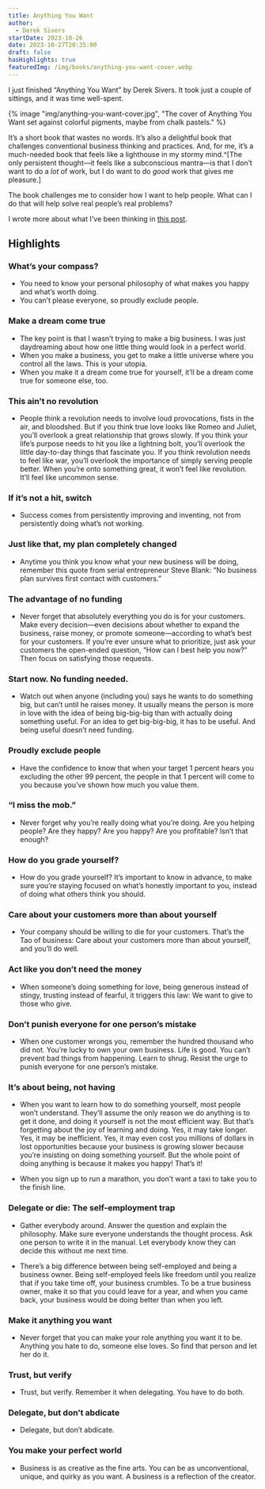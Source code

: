 ```yaml
---
title: Anything You Want
author:
  - Derek Sivers
startDate: 2023-10-26
date: 2023-10-27T20:35:00
draft: false
hasHighlights: true
featuredImg: /img/books/anything-you-want-cover.webp
---
```

I just finished “Anything You Want” by Derek Sivers. It took just a couple of sittings, and it was time well-spent.

<!-- excerpt -->

{% image "img/anything-you-want-cover.jpg", "The cover of Anything You Want set against colorful pigments, maybe from chalk pastels." %}

It’s a short book that wastes no words. It’s also a delightful book that challenges conventional business thinking and practices. And, for me, it’s a much-needed book that feels like a lighthouse in my stormy mind.^[The only persistent thought—it feels like a subconscious mantra—is that I don’t want to do a *lot* of work, but I do want to do *good* work that gives me pleasure.] 

The book challenges me to consider how I want to help people. What can I do that will help solve real people’s real problems?

I wrote more about what I've been thinking in [this post](/blog/2023/10/28-helping-fellow-humans/).

## Highlights

### What’s your compass?

* You need to know your personal philosophy of what makes you happy and what’s worth doing.
* You can’t please everyone, so proudly exclude people.

### Make a dream come true

* The key point is that I wasn’t trying to make a big business. I was just daydreaming about how one little thing would look in a perfect world.
* When you make a business, you get to make a little universe where you control all the laws. This is your utopia.
* When you make it a dream come true for yourself, it’ll be a dream come true for someone else, too.

### This ain’t no revolution

* People think a revolution needs to involve loud provocations, fists in the air, and bloodshed. But if you think true love looks like Romeo and Juliet, you’ll overlook a great relationship that grows slowly. If you think your life’s purpose needs to hit you like a lightning bolt, you’ll overlook the little day-to-day things that fascinate you. If you think revolution needs to feel like war, you’ll overlook the importance of simply serving people better.
  When you’re onto something great, it won’t feel like revolution. It’ll feel like uncommon sense.

### If it’s not a hit, switch

* Success comes from persistently improving and inventing, not from persistently doing what’s not working.

### Just like that, my plan completely changed

* Anytime you think you know what your new business will be doing, remember this quote from serial entrepreneur Steve Blank: “No business plan survives first contact with customers.”

### The advantage of no funding

* Never forget that absolutely everything you do is for your customers. Make every decision—even decisions about whether to expand the business, raise money, or promote someone—according to what’s best for your customers. If you’re ever unsure what to prioritize, just ask your customers the open-ended question, “How can I best help you now?” Then focus on satisfying those requests.

### Start now. No funding needed.

* Watch out when anyone (including you) says he wants to do something big, but can’t until he raises money. It usually means the person is more in love with the idea of being big-big-big than with actually doing something useful. For an idea to get big-big-big, it has to be useful. And being useful doesn’t need funding.

### Proudly exclude people

* Have the confidence to know that when your target 1 percent hears you excluding the other 99 percent, the people in that 1 percent will come to you because you’ve shown how much you value them.

### “I miss the mob.”

* Never forget why you’re really doing what you’re doing. Are you helping people? Are they happy? Are you happy? Are you profitable? Isn’t that enough?

### How do you grade yourself?

* How do you grade yourself?
  It’s important to know in advance, to make sure you’re staying focused on what’s honestly important to you, instead of doing what others think you should.

### Care about your customers more than about yourself

* Your company should be willing to die for your customers.
  That’s the Tao of business: Care about your customers more than about yourself, and you’ll do well.

### Act like you don’t need the money

* When someone’s doing something for love, being generous instead of stingy, trusting instead of fearful, it triggers this law: We want to give to those who give.

### Don’t punish everyone for one person’s mistake

* When one customer wrongs you, remember the hundred thousand who did not. You’re lucky to own your own business. Life is good. You can’t prevent bad things from happening. Learn to shrug. Resist the urge to punish everyone for one person’s mistake.

### It’s about being, not having

* When you want to learn how to do something yourself, most people won’t understand. They’ll assume the only reason we do anything is to get it done, and doing it yourself is not the most efficient way.
  But that’s forgetting about the joy of learning and doing. Yes, it may take longer. Yes, it may be inefficient. Yes, it may even cost you millions of dollars in lost opportunities because your business is growing slower because you’re insisting on doing something yourself. But the whole point of doing anything is because it makes you happy! That’s it!
  
* When you sign up to run a marathon, you don’t want a taxi to take you to the finish line.

### Delegate or die: The self-employment trap

* Gather everybody around.
  Answer the question and explain the philosophy.
  Make sure everyone understands the thought process.
  Ask one person to write it in the manual.
  Let everybody know they can decide this without me next time.

* There’s a big difference between being self-employed and being a business owner. Being self-employed feels like freedom until you realize that if you take time off, your business crumbles. To be a true business owner, make it so that you could leave for a year, and when you came back, your business would be doing better than when you left.

### Make it anything you want

* Never forget that you can make your role anything you want it to be. Anything you hate to do, someone else loves. So find that person and let her do it.

### Trust, but verify

* Trust, but verify.
  Remember it when delegating. You have to do both.

### Delegate, but don’t abdicate

* Delegate, but don’t abdicate.

### You make your perfect world

* Business is as creative as the fine arts. You can be as unconventional, unique, and quirky as you want. A business is a reflection of the creator.